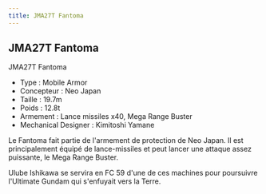 ```yaml
---
title: JMA27T Fantoma
---
```


JMA27T Fantoma
--------------




JMA27T Fantoma   
  
- Type : Mobile Armor  
- Concepteur : Neo Japan  
- Taille : 19.7m  
- Poids : 12.8t  
- Armement : Lance missiles x40, Mega Range Buster  
- Mechanical Designer : Kimitoshi Yamane  
  
Le Fantoma fait partie de l'armement de protection de Neo Japan. Il est principalement équipé de lance-missiles et peut lancer une attaque assez puissante, le Mega Range Buster.   
  
Ulube Ishikawa se servira en FC 59 d'une de ces machines pour poursuivre l'Ultimate Gundam qui s'enfuyait vers la Terre.

